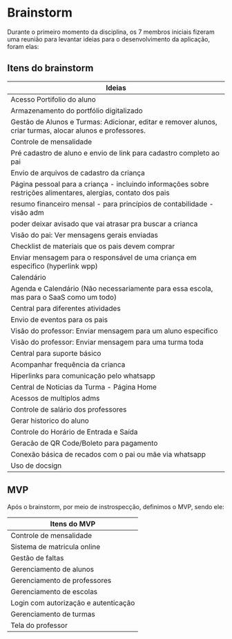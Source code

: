 # Brainstorm

Durante o primeiro momento da disciplina, os 7 membros iniciais fizeram uma reunião para levantar ideias para o desenvolvimento da aplicação, foram elas:

## Itens do brainstorm

| Ideias                                                                                                               |
| -------------------------------------------------------------------------------------------------------------------- |
| Acesso Portifolio do aluno                                                                                           |
| Armazenamento do portfólio digitalizado                                                                             |
| Gestão de Alunos e Turmas: Adicionar, editar e remover alunos, criar turmas, alocar alunos e professores.           |
| Controle de mensalidade                                                                                              |
| Pré cadastro de aluno e envio de link para cadastro completo ao pai                                                 |
| Envio de arquivos de cadastro da criança                                                                            |
| Página pessoal para a criança - incluindo informações sobre restrições alimentares, alergias, contato dos pais |
| resumo financeiro mensal - para princípios de contabilidade - visão adm                                            |
| poder deixar avisado que vai atrasar pra buscar a crianca                                                            |
| Visão do pai: Ver mensagens gerais enviadas                                                                         |
| Checklist de materiais que os pais devem comprar                                                                     |
| Enviar mensagem para o responsável de uma criança em especifico (hyperlink wpp)                                    |
| Calendário                                                                                                          |
| Agenda e Calendário (Não necessariamente para essa escola, mas para o SaaS como um todo)                           |
| Central para diferentes atividades                                                                                   |
| Envio de eventos para os pais                                                                                        |
| Visão do professor: Enviar mensagem para um aluno especifico                                                        |
| Visão do professor: Enviar mensagem para uma turma toda                                                             |
| Central para suporte básico                                                                                         |
| Acompanhar frequência da crianca                                                                                    |
| Hiperlinks para comunicação pelo whatsapp                                                                          |
| Central de Noticias da Turma - Página Home                                                                          |
| Acessos de multiplos adms                                                                                            |
| Controle de salário dos professores                                                                                 |
| Gerar historico do aluno                                                                                             |
| Controle do Horário de Entrada e Saída                                                                             |
| Geracão de QR Code/Boleto para pagamento                                                                            |
| Conexão básica de recados com o pai ou mãe via whatsapp                                                           |
| Uso de docsign                                                                                                       |

## MVP

Após o brainstorm, por meio de instrospecção, definimos o MVP, sendo ele:

| Itens do MVP                             |
| ---------------------------------------- |
| Controle de mensalidade                  |
| Sistema de matricula online              |
| Gestão de faltas                        |
| Gerenciamento de alunos                  |
| Gerenciamento de professores             |
| Gerenciamento de escolas                 |
| Login com autorização e autenticação |
| Gerenciamento de turmas                  |
| Tela do professor                        |
